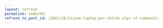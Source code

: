 ```yaml
---
layout: refresh
permalink: node/42/
refresh_to_post_id: /2011/10/11/one-laptop-per-childs-olpc-sf-community-summit-2011
---
```

